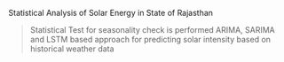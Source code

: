 Statistical Analysis of Solar Energy in State of Rajasthan
> Statistical Test for seasonality check is performed
> ARIMA, SARIMA and LSTM based approach for predicting solar intensity based on historical weather data
